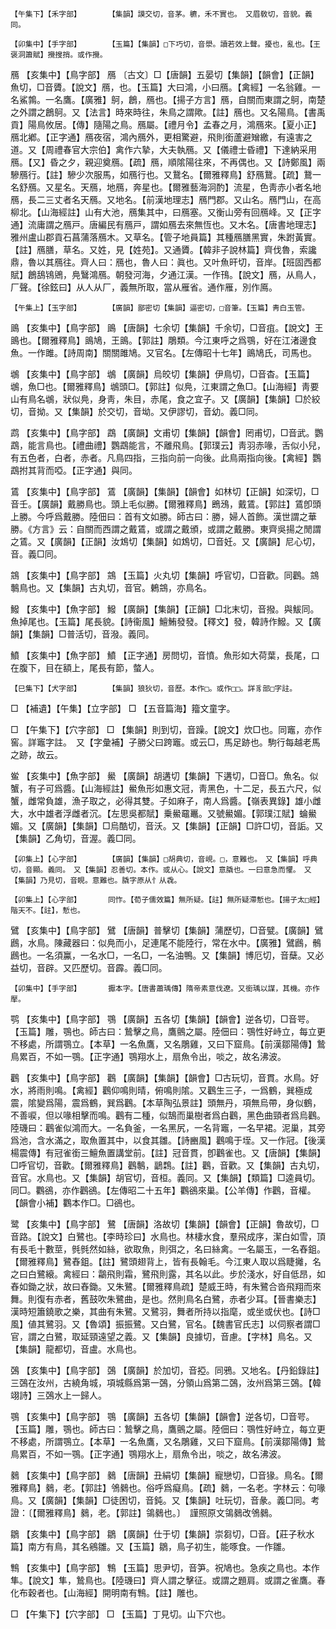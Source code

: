 <!-- { "loadSidebar": true } -->
	【午集下】【禾字部】		【集韻】謨交切，音茅。穮，禾不實也。　又眉敎切，音貌。義同。

	【卯集中】【手字部】		【玉篇】【集韻】□下巧切，音澩。讀若效上聲。擾也，亂也。【王褒洞簫賦】攪搜捎。或作攪。

鴈	【亥集中】【鳥字部】	鴈	〔古文〕□【唐韻】五晏切【集韻】【韻會】【正韻】魚切，□音贗。【說文】鴈，也。【玉篇】大曰鴻，小曰鴈。【禽經】一名翁雞。一名鯊鶉。一名鷹。【廣雅】鴚，鶬，鴈也。【揚子方言】鴈，自關而東謂之鴚，南楚之外謂之鶬鴚。又【法言】時來時往，朱鳥之謂歟。【註】鴈也。又名陽鳥。【書禹貢】陽鳥攸居。【傳】隨陽之鳥。鴈屬。【禮月令】孟春之月，鴻鴈來。【夏小正】鴈北鄕。【正字通】鴈夜宿，鴻內鴈外，更相驚避，飛則銜蘆避矰繳，有遠害之道。又【周禮春官大宗伯】禽作六摯，大夫執鴈。又【儀禮士昏禮】下達納采用鴈。【又】昏之夕，親迎奠鴈。【疏】鴈，順隂陽往來，不再偶也。又【詩鄭風】兩驂鴈行。【註】驂少次服馬，如鴈行也。又鵞名。【爾雅釋鳥】舒鴈鵞。【疏】鵞一名舒鴈。又星名。天鴈，地鴈，奔星也。【爾雅藝海泂酌】流星，色靑赤小者名地鴈，長二三丈者名天鴈。又地名。【前漢地理志】鴈門郡。又山名。鴈門山，在高柳北。【山海經註】山有大池，鴈集其中，曰鴈塞。又衡山旁有回鴈峰。又【正字通】流庸謂之鴈戸。唐編民有鴈戸，謂如鴈去來無恆也。又木名。【唐書地理志】雅州盧山郡貢石菖蒲落鴈木。又草名。【管子地員篇】其種鴈膳黑實，朱跗黃實。【註】鴈膳，草名。又姓，見【姓苑】。又通贗。【韓非子說林篇】齊伐魯，索讒鼎，魯以其鴈往。齊人曰：鴈也，魯人曰：眞也。又叶魚旰切，音岸。【班固西都賦】鶬鴰鴇鶂，鳧鷖鴻鴈。朝發河海，夕通江漢。一作鳱。【說文】鴈，从鳥人，厂聲。【徐鉉曰】从人从厂，義無所取，當从雁省。通作雁，別作鳫。

	【午集上】【玉字部】		【廣韻】鄙密切【集韻】逼密切，□音筆。【玉篇】靑白玉管。

鴡	【亥集中】【鳥字部】	鴡	【唐韻】七余切【集韻】千余切，□音疽。【說文】王鴡也。【爾雅釋鳥】鴡鳩，王鴡。【郭註】鵰類。今江東呼之爲鶚，好在江渚邊食魚。一作雎。【詩周南】關關雎鳩。又官名。【左傳昭十七年】鴡鳩氏，司馬也。

鴢	【亥集中】【鳥字部】	鴢	【廣韻】烏皎切【集韻】伊鳥切，□音杳。【玉篇】鴢，魚□也。【爾雅釋鳥】鴢頭□。【郭註】似鳧，江東謂之魚□。【山海經】靑要山有鳥名鴢，狀似鳧，身靑，朱目，赤尾，食之宜子。又【廣韻】【集韻】□於絞切，音拗。又【集韻】於交切，音坳。又伊謬切，音幼。義□同。

鹉	【亥集中】【鳥字部】	鵡	【廣韻】文甫切【集韻】【韻會】罔甫切，□音武。鸚鵡，能言鳥也。【禮曲禮】鸚鵡能言，不離飛鳥。【郭璞云】靑羽赤喙，舌似小兒，有五色者，白者，赤者。凡鳥四指，三指向前一向後。此鳥兩指向後。【禽經】鸚鵡拊其背而啞。【正字通】與同。

鵀	【亥集中】【鳥字部】	鵀	【廣韻】【集韻】【韻會】如林切【正韻】如深切，□音壬。【廣韻】戴勝鳥也。頭上毛似勝。【爾雅釋鳥】鵖鴔，戴鵀。【郭註】鵀卽頭上勝。今呼爲戴勝。陸佃曰：首有文如勝。師古曰：勝，婦人首飾。漢世謂之華勝。《方言》云：自關而西謂之戴鵀，或謂之戴頒，或謂之戴勝。東齊吳揚之閒謂之鵀。又【廣韻】【正韻】汝鴆切【集韻】如鴆切，□音妊。又【廣韻】尼心切，音。義□同。

鵍	【亥集中】【鳥字部】	鵍	【玉篇】火丸切【集韻】呼官切，□音歡。同鸛。鵍鷒鳥也。又【集韻】古丸切，音官。鶇鵍，亦鳥名。

鱍	【亥集中】【魚字部】	鱍	【廣韻】【集韻】【正韻】□北末切，音撥。與鮁同。魚掉尾也。【玉篇】尾長貌。【詩衞風】鱣鮪發發。【釋文】發，韓詩作鱍。又【廣韻】【集韻】□普活切，音潑。義同。

鱝	【亥集中】【魚字部】	鱝	【正字通】房問切，音憤。魚形如大荷葉，長尾，口在腹下，目在額上，尾長有節，螫人。

	【巳集下】【犬字部】		【集韻】狼狄切，音歷。本作□。或作□□。詳豸部□字註。

□	【補遺】【午集】【立字部】	□	【五音篇海】籀文童字。

□	【午集下】【穴字部】	□	【集韻】則到切，音躁。【說文】炊□也。同竈，亦作窖。詳竈字註。　又【字彙補】子勝父曰跨竈。或云□，馬足跡也。駒行每越老馬之跡，故云。

鲎	【亥集中】【魚字部】	鱟	【廣韻】胡遘切【集韻】下遘切，□音□。魚名。似蟹，有子可爲醬。【山海經註】鱟魚形如惠文冠，靑黑色，十二足，長五六尺，似蟹，雌常負雄，漁子取之，必得其雙。子如麻子，南人爲醬。【嶺表異錄】雄小雌大，水中雄者浮雌者沉。【左思吳都賦】乗鱟黿鼉。又號鱟媚。【郭璞江賦】蜦鱟媚。又【廣韻】【集韻】□烏酷切，音沃。又【集韻】【正韻】□許□切，音詬。又【集韻】乙角切，音渥。義□同。

	【卯集上】【心字部】		【廣韻】【集韻】□胡典切，音峴。□，意難也。　又【集韻】呼典切，音顯。義同。　又【集韻】忍善切。本作。或从心。【說文】意膬也。一曰意急而懼。　又【集韻】乃見切，音睍。意難也。膬字原从忄从毳。

	【卯集上】【心字部】		同怍。【荀子儒效篇】無所疑。【註】無所疑滯慙也。【揚子太□經】階天不。【註】，慙也。

鷿	【亥集中】【鳥字部】	鷿	【唐韻】普擊切【集韻】蒲歷切，□音甓。【廣韻】鷿鷉，水鳥。陳藏器曰：似鳧而小，足連尾不能陸行，常在水中。【廣雅】鷿鷉，鶻鷉也。一名須鸁，一名水□，一名□，一名油鴨。又【集韻】博厄切，音蘖。又必益切，音辟。又匹歷切。音霹。義□同。

	【卯集中】【手字部】		擫本字。【唐書蕭瑀傳】隋帝素意伐遼。又銜瑀以謀，其機。亦作擪。

鹗	【亥集中】【鳥字部】	鶚	【廣韻】五各切【集韻】【韻會】逆各切，□音咢。【玉篇】雕，鶚也。師古曰：鷙擊之鳥，鷹鸇之屬。陸佃曰：鶚性好峙立，每立更不移處，所謂鶚立。【本草】一名魚鷹，又名鵰雞，又曰下窟鳥。【前漢鄒陽傳】鷙鳥累百，不如一鶚。【正字通】鶚翔水上，扇魚令出，啖之，故名沸波。

鸛	【亥集中】【鳥字部】	鸛	【廣韻】【集韻】【韻會】□古玩切，音貫。水鳥。好水，將雨則鳴。【禽經】鸛仰鳴則晴，俯鳴則隂。又鸛生三子，一爲鶴，巽極成震，隂變爲陽，震爲鶴，巽爲鸛。【本草陶弘景註】頭無丹，項無烏帶，身似鶴，不善唳，但以喙相擊而鳴。鸛有二種，似鵠而巢樹者爲白鸛，黑色曲頸者爲烏鸛。陸璣曰：鸛雀似鴻而大。一名負釜，一名黑尻，一名背竈，一名早裙。泥巢，其旁爲池，含水滿之，取魚置其中，以食其雛。【詩豳風】鸛鳴于垤。又一作冠。【後漢楊震傳】有冠雀銜三鱣魚置講堂前。【註】冠音貫，卽鸛雀也。又【唐韻】【集韻】□呼官切，音歡。【爾雅釋鳥】鸛鷒，鶝鶔。【註】鸛，音歡。又【集韻】古丸切，音官。水鳥也。又【集韻】胡官切，音桓。義同。又【集韻】【類篇】□逵員切。同□。鸜鵒，亦作鸛鵒。【左傳昭二十五年】鸜鵒來巢。【公羊傳】作鸛，音權。【韻會小補】鸜本作□。□鵒也。

鹭	【亥集中】【鳥字部】	鷺	【唐韻】洛故切【集韻】【韻會】【正韻】魯故切，□音路。【說文】白鷺也。【李時珍曰】水鳥也。林棲水食，羣飛成序，潔白如雪，頂有長毛十數莖，毿毿然如絲，欲取魚，則弭之，名曰絲禽。一名屬玉，一名舂鉏。【爾雅釋鳥】鷺舂鉏。【註】鷺頭翅背上，皆有長翰毛。今江東人取以爲睫攡，名之曰白鷺縗。禽經曰：鸘飛則霜，鷺飛則露，其名以此。步於淺水，好自低昂，如舂如鋤之狀，故曰舂鋤。又朱鷺。【爾雅釋鳥疏】楚威王時，有朱鷺合沓飛翔而來舞。則復有赤者，舊鼓吹朱鷺曲，是也。然則鳥名白鷺，赤者少耳。【晉書樂志】漢時短簫鐃歌之樂，其曲有朱鷺。又鷺羽，舞者所持以指麾，或坐或伏也。【詩□風】値其鷺羽。又【魯頌】振振鷺。又白鷺，官名。【魏書官氏志】以伺察者謂□官，謂之白鷺，取延頸遠望之義。又【集韻】良據切，音慮。【字林】鳥名。又【集韻】龍都切，音盧。水鳥也。

鵶	【亥集中】【鳥字部】	鵶	【廣韻】於加切，音掗。同鴉。又地名。【丹鉛錄註】三鵶在汝州，古繞角城，項城縣爲第一鵶，分領山爲第二鵶，汝州爲第三鵶。【韓翊詩】三鵶水上一歸人。

鶚	【亥集中】【鳥字部】	鶚	【廣韻】五各切【集韻】【韻會】逆各切，□音咢。【玉篇】雕，鶚也。師古曰：鷙擊之鳥，鷹鸇之屬。陸佃曰：鶚性好峙立，每立更不移處，所謂鶚立。【本草】一名魚鷹，又名鵰雞，又曰下窟鳥。【前漢鄒陽傳】鷙鳥累百，不如一鶚。【正字通】鶚翔水上，扇魚令出，啖之，故名沸波。

鶨	【亥集中】【鳥字部】	鶨	【唐韻】丑絹切【集韻】寵戀切，□音猭。鳥名。【爾雅釋鳥】鶨，老。【郭註】鳹鶨也。俗呼爲癡鳥。【疏】鶨，一名老。字林云：句喙鳥。又【廣韻】【集韻】□徒困切，音鈍。又【集韻】吐玩切，音彖。義□同。考證：〔【爾雅釋鳥】鶨，老。【郭註】鴒鶨也。〕　謹照原文鴒鶨改鳹鶨。 

鶵	【亥集中】【鳥字部】	鶵	【廣韻】仕于切【集韻】崇芻切，□音。【莊子秋水篇】南方有鳥，其名鵷雛。又【玉篇】鶵，鳥子初生，能啄食。一作雛。

鶽	【亥集中】【鳥字部】	鶽	【玉篇】思尹切，音笋。祝鳩也。急疾之鳥也。本作隼。【說文】隼，鷙鳥也。【陸璣曰】齊人謂之擊征。或謂之題肩。或謂之雀鷹。春化布穀者也。【山海經】開明南有鶽。【註】雕也。

□	【午集下】【穴字部】	□	【玉篇】丁見切。山下穴也。

